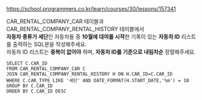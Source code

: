 https://school.programmers.co.kr/learn/courses/30/lessons/157341

CAR_RENTAL_COMPANY_CAR 테이블과 CAR_RENTAL_COMPANY_RENTAL_HISTORY 테이블에서  
**자동차 종류가 세단**인 자동차들 중 **10월에 대여를 시작**한 기록이 있는 **자동차 ID** 리스트를 출력하는 SQL문을 작성해주세요.  
자동차 ID 리스트는 **중복이 없어야** 하며, **자동차 ID를 기준으로 내림차순** 정렬해주세요.

```
SELECT C.CAR_ID
FROM CAR_RENTAL_COMPANY_CAR C
JOIN CAR_RENTAL_COMPANY_RENTAL_HISTORY H ON H.CAR_ID=C.CAR_ID
WHERE C.CAR_TYPE LIKE '세단' AND DATE_FORMAT(H.START_DATE,'%m') = 10
GROUP BY C.CAR_ID
ORDER BY C.CAR_ID DESC
```
